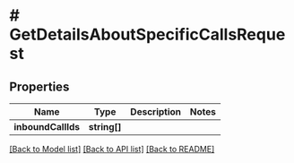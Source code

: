 # # GetDetailsAboutSpecificCallsRequest

## Properties

Name | Type | Description | Notes
------------ | ------------- | ------------- | -------------
**inboundCallIds** | **string[]** |  |

[[Back to Model list]](../../README.md#models) [[Back to API list]](../../README.md#endpoints) [[Back to README]](../../README.md)
